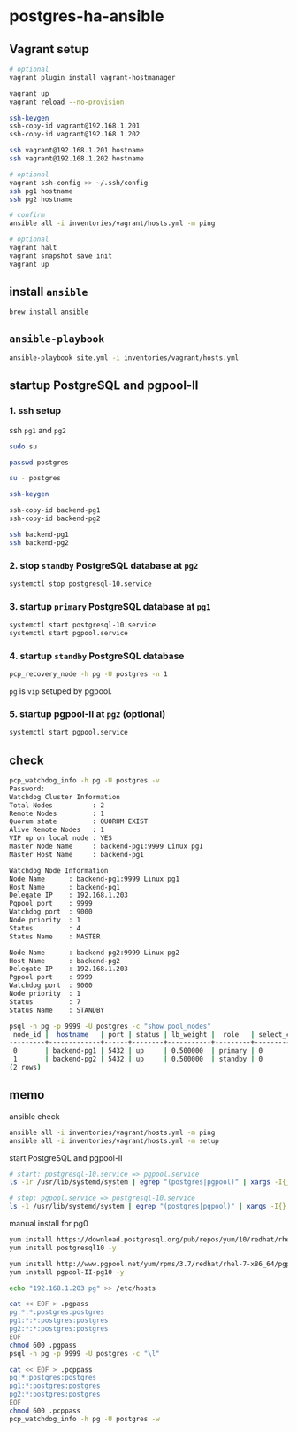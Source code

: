 # postgres-ha-ansible

## Vagrant setup

```sh
# optional
vagrant plugin install vagrant-hostmanager

vagrant up
vagrant reload --no-provision

ssh-keygen
ssh-copy-id vagrant@192.168.1.201
ssh-copy-id vagrant@192.168.1.202

ssh vagrant@192.168.1.201 hostname
ssh vagrant@192.168.1.202 hostname

# optional
vagrant ssh-config >> ~/.ssh/config
ssh pg1 hostname
ssh pg2 hostname

# confirm
ansible all -i inventories/vagrant/hosts.yml -m ping

# optional
vagrant halt
vagrant snapshot save init
vagrant up
```

## install `ansible`

```sh
brew install ansible
```

## `ansible-playbook`

```sh
ansible-playbook site.yml -i inventories/vagrant/hosts.yml
```

## startup PostgreSQL and pgpool-II

### 1. ssh setup

ssh `pg1` and `pg2`

```sh
sudo su

passwd postgres

su - postgres

ssh-keygen

ssh-copy-id backend-pg1
ssh-copy-id backend-pg2

ssh backend-pg1
ssh backend-pg2
```

### 2. stop `standby` PostgreSQL database at `pg2`

```sh
systemctl stop postgresql-10.service
```

### 3. startup `primary` PostgreSQL database at `pg1`

```sh
systemctl start postgresql-10.service
systemctl start pgpool.service
```

### 4. startup `standby` PostgreSQL database

```sh
pcp_recovery_node -h pg -U postgres -n 1
```

`pg` is `vip` setuped by pgpool.

### 5. startup pgpool-II at `pg2` (optional)

```sh
systemctl start pgpool.service
```

## check

```sh
pcp_watchdog_info -h pg -U postgres -v
Password:
Watchdog Cluster Information
Total Nodes          : 2
Remote Nodes         : 1
Quorum state         : QUORUM EXIST
Alive Remote Nodes   : 1
VIP up on local node : YES
Master Node Name     : backend-pg1:9999 Linux pg1
Master Host Name     : backend-pg1

Watchdog Node Information
Node Name      : backend-pg1:9999 Linux pg1
Host Name      : backend-pg1
Delegate IP    : 192.168.1.203
Pgpool port    : 9999
Watchdog port  : 9000
Node priority  : 1
Status         : 4
Status Name    : MASTER

Node Name      : backend-pg2:9999 Linux pg2
Host Name      : backend-pg2
Delegate IP    : 192.168.1.203
Pgpool port    : 9999
Watchdog port  : 9000
Node priority  : 1
Status         : 7
Status Name    : STANDBY
```

```sh
psql -h pg -p 9999 -U postgres -c "show pool_nodes"
 node_id |  hostname   | port | status | lb_weight |  role   | select_cnt | load_balance_node | replication_delay
---------+-------------+------+--------+-----------+---------+------------+-------------------+-------------------
 0       | backend-pg1 | 5432 | up     | 0.500000  | primary | 0          | true              | 0
 1       | backend-pg2 | 5432 | up     | 0.500000  | standby | 0          | false             | 0
(2 rows)
```

## memo

ansible check

```sh
ansible all -i inventories/vagrant/hosts.yml -m ping
ansible all -i inventories/vagrant/hosts.yml -m setup
```

start PostgreSQL and pgpool-II

```sh
# start: postgresql-10.service => pgpool.service
ls -1r /usr/lib/systemd/system | egrep "(postgres|pgpool)" | xargs -I{} systemctl start {}

# stop: pgpool.service => postgresql-10.service
ls -1 /usr/lib/systemd/system | egrep "(postgres|pgpool)" | xargs -I{} systemctl stop {}
```

manual install for pg0

```sh
yum install https://download.postgresql.org/pub/repos/yum/10/redhat/rhel-7-x86_64/pgdg-centos10-10-2.noarch.rpm -y
yum install postgresql10 -y

yum install http://www.pgpool.net/yum/rpms/3.7/redhat/rhel-7-x86_64/pgpool-II-release-3.7-1.noarch.rpm -y
yum install pgpool-II-pg10 -y

echo "192.168.1.203 pg" >> /etc/hosts

cat << EOF > .pgpass
pg:*:*:postgres:postgres
pg1:*:*:postgres:postgres
pg2:*:*:postgres:postgres
EOF
chmod 600 .pgpass
psql -h pg -p 9999 -U postgres -c "\l"

cat << EOF > .pcppass
pg:*:postgres:postgres
pg1:*:postgres:postgres
pg2:*:postgres:postgres
EOF
chmod 600 .pcppass
pcp_watchdog_info -h pg -U postgres -w
```
